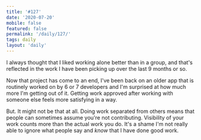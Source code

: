 ```yaml
---
title: '#127'
date: '2020-07-20'
mobile: false
featured: false
permalink: '/daily/127/'
tags: daily
layout: 'daily'
---
```


I always thought that I liked working alone better than in a group, and that's reflected in the work I have been picking up over the last 9 months or so.

Now that project has come to an end, I've been back on an older app that is routinely worked on by 6 or 7 developers and I'm surprised at how much more I'm getting out of it. Getting work approved after working with someone else feels more satisfying in a way.

But. It might not be that at all. Doing work separated from others means that people can sometimes assume you're not contributing. Visibility of your work counts more than the actual work you do. It's a shame I'm not really able to ignore what people say and _know_ that I have done good work.
